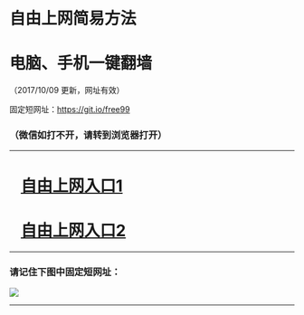 ﻿# 自由上网简易方法

# 电脑、手机一键翻墙

（2017/10/09 更新，网址有效）

固定短网址：https://git.io/free99

### （微信如打不开，请转到浏览器打开）


***





# &nbsp;&nbsp; <a href="http://ft1117823939.fwq-tz-1001.info/fwqtz01.html?t=100900124222 " target="_blank">自由上网入口1</a>
# &nbsp;&nbsp; <a href="http://ft2964027589.fwq-tz-1002.info/fwqtz02.html?t=100900122311 " target="_blank">自由上网入口2</a>
***

### 请记住下图中固定短网址：

<img src="https://s3-us-west-2.amazonaws.com/fwq-1001/yjfq-20170905okok.png" /> 


***

